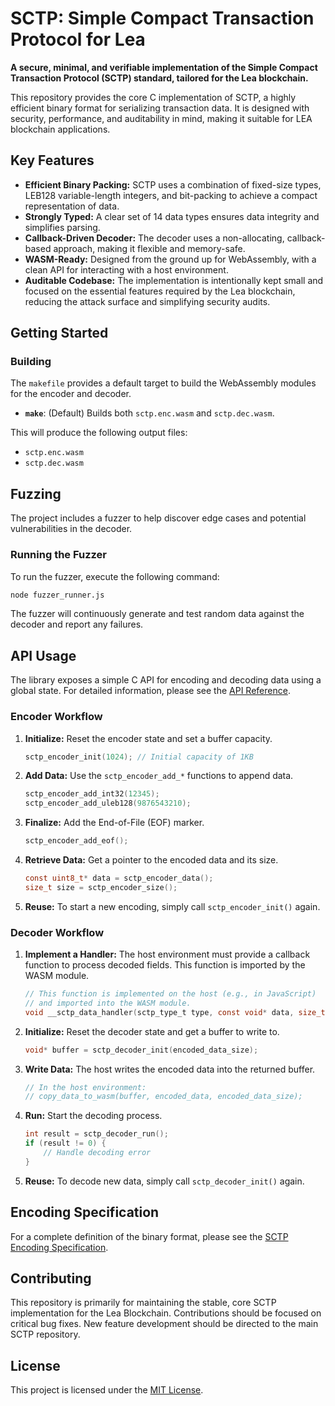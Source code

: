 # SCTP: Simple Compact Transaction Protocol for Lea

**A secure, minimal, and verifiable implementation of the Simple Compact Transaction Protocol (SCTP) standard, tailored for the Lea blockchain.**

This repository provides the core C implementation of SCTP, a highly efficient binary format for serializing transaction data. It is designed with security, performance, and auditability in mind, making it suitable for LEA blockchain applications.

## Key Features

*   **Efficient Binary Packing:** SCTP uses a combination of fixed-size types, LEB128 variable-length integers, and bit-packing to achieve a compact representation of data.
*   **Strongly Typed:** A clear set of 14 data types ensures data integrity and simplifies parsing.
*   **Callback-Driven Decoder:** The decoder uses a non-allocating, callback-based approach, making it flexible and memory-safe.
*   **WASM-Ready:** Designed from the ground up for WebAssembly, with a clean API for interacting with a host environment.
*   **Auditable Codebase:** The implementation is intentionally kept small and focused on the essential features required by the Lea blockchain, reducing the attack surface and simplifying security audits.

## Getting Started

### Building

The `makefile` provides a default target to build the WebAssembly modules for the encoder and decoder.

*   **`make`**: (Default) Builds both `sctp.enc.wasm` and `sctp.dec.wasm`.

This will produce the following output files:
*   `sctp.enc.wasm`
*   `sctp.dec.wasm`

## Fuzzing

The project includes a fuzzer to help discover edge cases and potential vulnerabilities in the decoder.

### Running the Fuzzer

To run the fuzzer, execute the following command:
```bash
node fuzzer_runner.js
```

The fuzzer will continuously generate and test random data against the decoder and report any failures.

## API Usage

The library exposes a simple C API for encoding and decoding data using a global state. For detailed information, please see the [API Reference](./api_reference.md).

### Encoder Workflow

1.  **Initialize:** Reset the encoder state and set a buffer capacity.
    ```c
    sctp_encoder_init(1024); // Initial capacity of 1KB
    ```
2.  **Add Data:** Use the `sctp_encoder_add_*` functions to append data.
    ```c
    sctp_encoder_add_int32(12345);
    sctp_encoder_add_uleb128(9876543210);
    ```
3.  **Finalize:** Add the End-of-File (EOF) marker.
    ```c
    sctp_encoder_add_eof();
    ```
4.  **Retrieve Data:** Get a pointer to the encoded data and its size.
    ```c
    const uint8_t* data = sctp_encoder_data();
    size_t size = sctp_encoder_size();
    ```
5.  **Reuse:** To start a new encoding, simply call `sctp_encoder_init()` again.

### Decoder Workflow

1.  **Implement a Handler:** The host environment must provide a callback function to process decoded fields. This function is imported by the WASM module.
    ```c
    // This function is implemented on the host (e.g., in JavaScript)
    // and imported into the WASM module.
    void __sctp_data_handler(sctp_type_t type, const void* data, size_t size);
    ```
2.  **Initialize:** Reset the decoder state and get a buffer to write to.
    ```c
    void* buffer = sctp_decoder_init(encoded_data_size);
    ```
3.  **Write Data:** The host writes the encoded data into the returned buffer.
    ```c
    // In the host environment:
    // copy_data_to_wasm(buffer, encoded_data, encoded_data_size);
    ```
4.  **Run:** Start the decoding process.
    ```c
    int result = sctp_decoder_run();
    if (result != 0) {
        // Handle decoding error
    }
    ```
5.  **Reuse:** To decode new data, simply call `sctp_decoder_init()` again.

## Encoding Specification

For a complete definition of the binary format, please see the [SCTP Encoding Specification](./sctp_encoding.md).

## Contributing

This repository is primarily for maintaining the stable, core SCTP implementation for the Lea Blockchain. Contributions should be focused on critical bug fixes. New feature development should be directed to the main SCTP repository.

## License

This project is licensed under the [MIT License](./LICENSE).
